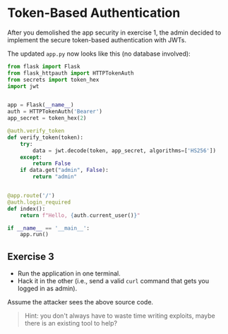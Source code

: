 # Token-Based Authentication

After you demolished the app security in exercise 1, the admin decided to implement the secure token-based authentication with JWTs.

The updated `app.py` now looks like this (no database involved):

```python
from flask import Flask
from flask_httpauth import HTTPTokenAuth
from secrets import token_hex
import jwt


app = Flask(__name__)
auth = HTTPTokenAuth('Bearer')
app_secret = token_hex(2)

@auth.verify_token
def verify_token(token):
    try:
        data = jwt.decode(token, app_secret, algorithms=['HS256'])
    except:
        return False
    if data.get("admin", False):
        return "admin"


@app.route('/')
@auth.login_required
def index():
    return f"Hello, {auth.current_user()}"

if __name__ == '__main__':
    app.run()
```

## Exercise 3

- Run the application in one terminal.
- Hack it in the other (i.e., send a valid `curl` command that gets you logged in as admin).

Assume the attacker sees the above source code.

> Hint: you don't always have to waste time writing exploits, maybe there is an existing tool to help?
